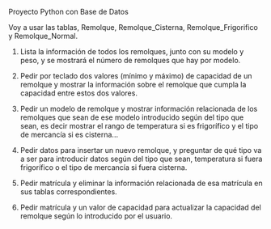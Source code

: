Proyecto Python con Base de Datos

Voy a usar las tablas, Remolque, Remolque_Cisterna, Remolque_Frigorifico y Remolque_Normal.

1. Lista la información de todos los remolques, junto con su modelo y peso, y se mostrará el número de remolques que hay por modelo.

2. Pedir por teclado dos valores (mínimo y máximo) de capacidad de un remolque y mostrar la información sobre el remolque que cumpla la capacidad entre estos dos valores.

3. Pedir un modelo de remolque y mostrar información relacionada de los remolques que sean de ese modelo introducido según del tipo que sean, es decir mostrar el rango de temperatura si es frigorífico y el tipo de mercancía si es cisterna...

4. Pedir datos para insertar un nuevo remolque, y preguntar de qué tipo va a ser para introducir datos según del tipo que sean, temperatura si fuera frigorífico o el tipo de mercancía si fuera cisterna.

5. Pedir matrícula y eliminar la información relacionada de esa matrícula en sus tablas correspondientes.

6. Pedir matrícula y un valor de capacidad para actualizar la capacidad del remolque según lo introducido por el usuario.
